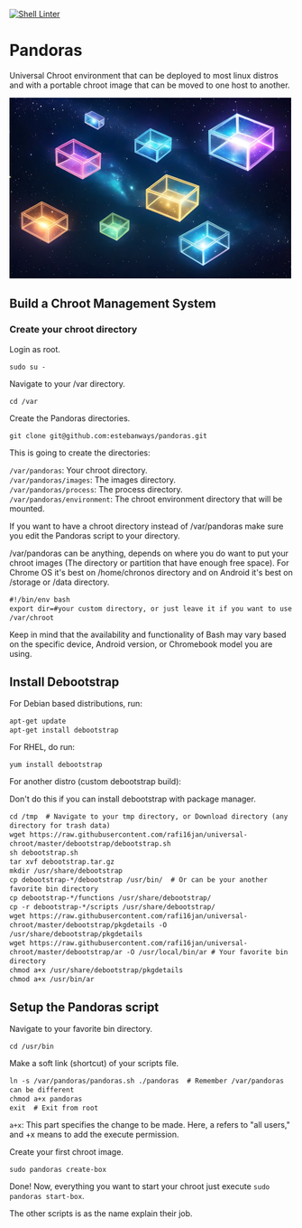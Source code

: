 [![Shell Linter](https://github.com/estebanways/pandoras/actions/workflows/shell-linter.yml/badge.svg)](https://github.com/estebanways/pandoras/actions/workflows/shell-linter.yml)

# Pandoras

Universal Chroot environment that can be deployed to most linux distros and with a portable chroot image that can be moved to one host to another.

<img alt="sword-vim" src="./images/pandoras.jpg?raw=true" width="500" height="320" />

## Build a Chroot Management System

### Create your chroot directory

Login as root.

```shell
sudo su -
```

Navigate to your /var directory.

```shell
cd /var
```

Create the Pandoras directories.

```
git clone git@github.com:estebanways/pandoras.git
```

This is going to create the directories:

`/var/pandoras`: Your chroot directory.
<br />`/var/pandoras/images`: The images directory.
<br />`/var/pandoras/process`: The process directory.
<br />`/var/pandoras/environment`: The chroot environment directory that will be mounted.

If you want to have a chroot directory instead of /var/pandoras make sure you edit the Pandoras script to your directory.

/var/pandoras can be anything, depends on where you do want to put your chroot images (The directory or partition that have enough free space). For Chrome OS it's best on /home/chronos directory and on Android it's best on /storage or /data directory.

```shell
#!/bin/env bash
export dir=#your custom directory, or just leave it if you want to use /var/chroot
```
Keep in mind that the availability and functionality of Bash may vary based on the specific device, Android version, or Chromebook model you are using.

## Install Debootstrap

For Debian based distributions, run:

```shell
apt-get update
apt-get install debootstrap
```

For RHEL, do run:

```shell
yum install debootstrap
```

For another distro (custom debootstrap build):

Don't do this if you can install debootstrap with package manager.

```shell
cd /tmp  # Navigate to your tmp directory, or Download directory (any directory for trash data)
wget https://raw.githubusercontent.com/rafi16jan/universal-chroot/master/debootstrap/debootstrap.sh
sh debootstrap.sh
tar xvf debootstrap.tar.gz
mkdir /usr/share/debootstrap
cp debootstrap-*/debootstrap /usr/bin/  # Or can be your another favorite bin directory
cp debootstrap-*/functions /usr/share/debootstrap/
cp -r debootstrap-*/scripts /usr/share/debootstrap/
wget https://raw.githubusercontent.com/rafi16jan/universal-chroot/master/debootstrap/pkgdetails -O /usr/share/debootstrap/pkgdetails
wget https://raw.githubusercontent.com/rafi16jan/universal-chroot/master/debootstrap/ar -O /usr/local/bin/ar # Your favorite bin directory
chmod a+x /usr/share/debootstrap/pkgdetails
chmod a+x /usr/bin/ar
```

## Setup the Pandoras script

Navigate to your favorite bin directory.

```shell
cd /usr/bin
```

Make a soft link (shortcut) of your scripts file.

```
ln -s /var/pandoras/pandoras.sh ./pandoras  # Remember /var/pandoras can be different
chmod a+x pandoras
exit  # Exit from root
```

`a+x`: This part specifies the change to be made. Here, a refers to "all users," and +x means to add the execute permission.

Create your first chroot image.

```
sudo pandoras create-box
```

Done! Now, everything you want to start your chroot just execute `sudo pandoras start-box`.

The other scripts is as the name explain their job.
